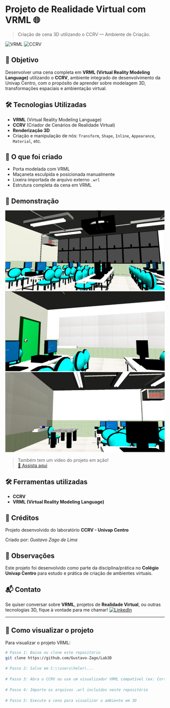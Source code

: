 # Projeto de Realidade Virtual com VRML 🌐

> Criação de cena 3D utilizando o CCRV — Ambiente de Criação.

![VRML](https://img.shields.io/badge/VRML-3D-blue)
![CCRV](https://img.shields.io/badge/CCRV-VRML-green)

## 🎯 Objetivo

Desenvolver uma cena completa em **VRML (Virtual Reality Modeling Language)** utilizando o **CCRV**, ambiente integrado de desenvolvimento da Univap Centro, com o propósito de aprender sobre modelagem 3D, transformações espaciais e ambientação virtual.

## 🛠️ Tecnologias Utilizadas

- **VRML** (Virtual Reality Modeling Language)
- **CCRV** (Criador de Cenários de Realidade Virtual)
- **Renderização 3D**
- Criação e manipulação de nós: `Transform`, `Shape`, `Inline`, `Appearance`, `Material`, etc.

## 🎨 O que foi criado

- Porta modelada com VRML
- Maçaneta esculpida e posicionada manualmente
- Lixeira importada de arquivo externo `.wrl`
- Estrutura completa da cena em VRML

## 📸 Demonstração

![Screenshot do projeto](/salafrente.jpeg)
![Screenshot do projeto](/diagonal_esquerda.jpeg)
![Screenshot do projeto](/Direita.jpeg)

> Também tem um vídeo do projeto em ação!  
> [🎥 Assista aqui](/VRML_3D.mp4)

## 🛠️ Ferramentas utilizadas

- **CCRV**
- **VRML (Virtual Reality Modeling Language)**

## 🏫 Créditos

Projeto desenvolvido do laboratório **CCRV - Univap Centro**

Criado por: *Gustavo Zago de Lima*

## 📌 Observações

Este projeto foi desenvolvido como parte da disciplina/prática no **Colégio Univap Centro** para estudo e prática de criação de ambientes virtuais.

## 📬 Contato

Se quiser conversar sobre **VRML**, projetos de **Realidade Virtual**, ou outras tecnologias 3D, fique à vontade para me chamar!
[![LinkedIn](https://img.shields.io/badge/Me%20chama%20no-LinkedIn-blue?style=for-the-badge&logo=linkedin)](https://www.linkedin.com/in/gustavo-zago-de-lima-23459526b/)

---

## 🚀 Como visualizar o projeto

Para visualizar o projeto VRML:

```bash
# Passo 1: Baixe ou clone este repositório
git clone https://github.com/Gustavo-Zago/Lab3D

# Passo 2: Salve em C:\\users\heler\...

# Passo 3: Abra o CCRV ou use um visualizador VRML compatível (ex: Cortona3D Viewer)

# Passo 4: Importe os arquivos .wrl incluídos neste repositório

# Passo 5: Execute a cena para visualizar o ambiente em 3D

